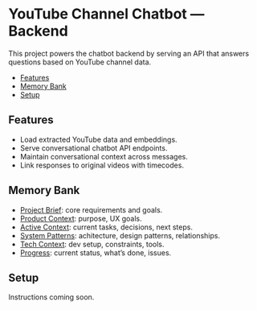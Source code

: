 # YouTube Channel Chatbot — Backend

This project powers the chatbot backend by serving an API that answers questions based on YouTube channel data.

<!-- mdformat-toc start --slug=github --maxlevel=6 --minlevel=2 -->

- [Features](#features)
- [Memory Bank](#memory-bank)
- [Setup](#setup)

<!-- mdformat-toc end -->

## Features<a name="features"></a>

- Load extracted YouTube data and embeddings.
- Serve conversational chatbot API endpoints.
- Maintain conversational context across messages.
- Link responses to original videos with timecodes.

## Memory Bank<a name="memory-bank"></a>

- [Project Brief](memory_bank/project_brief.md): core requirements and goals.
- [Product Context](memory_bank/product_context.md): purpose, UX goals.
- [Active Context](memory_bank/active_context.md): current tasks, decisions, next steps.
- [System Patterns](memory_bank/system_patterns.md): achitecture, design patterns, relationships.
- [Tech Context](memory_bank/tech_context.md): dev setup, constraints, tools.
- [Progress](memory_bank/progress.md): current status, what’s done, issues.

## Setup<a name="setup"></a>

Instructions coming soon.
